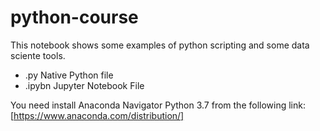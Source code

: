 # python-course
 This notebook shows some examples of python scripting and some data sciente tools.
 
 - .py Native Python file
 - .ipybn Jupyter Notebook File

You need install Anaconda Navigator Python 3.7 from the following link:
[https://www.anaconda.com/distribution/]
